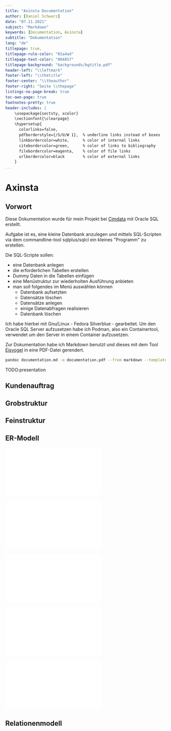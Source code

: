 ```yaml
---
title: "Axinsta Documentation"
author: [Daniel Schwarz]
date: "07.11.2021"
subject: "Markdown"
keywords: [Documentation, Axinsta]
subtitle: "Dokumentation"
lang: "de"
titlepage: true,
titlepage-rule-color: "01a4ad"
titlepage-text-color: "004857"
titlepage-background: "backgrounds/bgtitle.pdf"
header-left: "\\leftmark"
footer-left: "\\thetitle"
footer-center: "\\theauthor"
footer-right: "Seite \\thepage"
listings-no-page-break: true
toc-own-page: true
footnotes-pretty: true
header-includes: |
    \usepackage{sectsty, xcolor}
    \sectionfont{\clearpage}
    \hypersetup{
      colorlinks=false,
      pdfborderstyle={/S/U/W 1},  % underline links instead of boxes
      linkbordercolor=white,      % color of internal links
      citebordercolor=green,      % color of links to bibliography
      filebordercolor=magenta,    % color of file links
      urlbordercolor=black        % color of external links
    }
...
```





# Axinsta

## Vorwort

Diese Dokumentation wurde für mein Projekt bei [Cimdata](https://www.cimdata.de/)
mit Oracle SQL erstellt.

Aufgabe ist es, eine kleine Datenbank anzulegen und mittels SQL-Scripten via
dem commandline-tool sqlplus/sqlcl ein kleines "Programm" zu erstellen.

Die SQL-Scripte sollen:

- eine Datenbank anlegen
- die erforderlichen Tabellen erstellen
- Dummy Daten in die Tabellen einfügen
- eine Menüstruktur zur wiederholten Ausführung anbieten
- man soll folgendes im Menü auswählen können
  - Datenbank aufsetzten
  - Datensätze löschen
  - Datensätze anlegen
  - einige Datenabfragen realisieren
  - Datenbank löschen

Ich habe hierbei mit Gnu/Linux - Fedora Silverblue - gearbeitet. Um den Oracle
SQL Server aufzusetzen habe ich Podman, also ein Containertool, verwendet um
den Server in einem Container aufzusetzen.

Zur Dokumentation habe ich Markdown benutzt und dieses mit
dem Tool [Eisvogel](https://github.com/Wandmalfarbe/pandoc-latex-template) in eine PDF-Datei gerendert.

```{.bash caption="Eisvogel cl-Befehl"}
pandoc documentation.md -o documentation.pdf --from markdown --template eisvogel -V lang=de --shift-heading-level-by=-1 --toc --number-sections --listings
```

TODO:presentation

## Kundenauftrag

## Grobstruktur

## Feinstruktur

## ER-Modell

![ER-Model](img/testpdf.pdf)

![ER-Model](img/testpdf.pdf)

![ER-Model](img/testpdf.pdf)

![ER-Model](img/testpdf.pdf)

![ER-Model](img/testpdf.pdf)

## Relationenmodell
